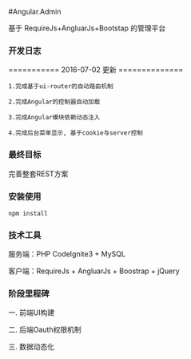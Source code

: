 #Angular.Admin

基于 RequireJs+AngluarJs+Bootstap 的管理平台

### 开发日志

=========== 2016-07-02 更新 ==============
    
    1.完成基于ui-router的自动路由机制

    2.完成Angular的控制器自动加载

    3.完成Angular模块依赖动态注入
    
    4.完成后台菜单显示, 基于cookie与server控制


### 最终目标
完善整套REST方案

### 安装使用
```shell
npm install
```

### 技术工具

服务端：PHP CodeIgnite3 + MySQL

客户端：RequireJs + AngluarJs + Boostrap + jQuery

### 阶段里程碑

一. 前端UI构建

二. 后端Oauth权限机制

三. 数据动态化 